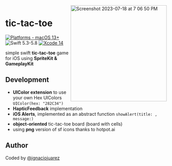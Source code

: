 <img align="right" width="300" alt="Screenshot 2023-07-18 at 7 06 50 PM" src="https://github.com/ignaciojuarez/tic-tac-toe/assets/62676603/1e21fd37-7a99-4d89-8a2f-b4ab51c38c8d">

# tic-tac-toe

[![Platforms - macOS 13+](https://img.shields.io/badge/platforms-macOS%2013+-lightgrey.svg?style=flat)](https://developer.apple.com/swift) ![Swift 5.3-5.8](https://img.shields.io/badge/Swift-5.3–5.8-orange.svg?style=flat) [![Xcode 14](https://img.shields.io/badge/Xcode-14-blue.svg?style=flat)](https://developer.apple.com/swift)

simple swift **tic-tac-toe** game for iOS using **SpriteKit &amp; GameplayKit**

## Development
* **UIColor extension** to use your own Hex UIColors `UIColor(hex: "282C34")`
* **HapticFeedback** implementation
* **iOS Alerts**, implemented as an abstract function `showAlert(title: , message:)`
* **object-oriented** tic-tac-toe board (board with cells)
* using **png** version of sf icons thanks to hotpot.ai

## Author
Coded by [@ignaciojuarez](https://github.com/ignaciojuarez)

